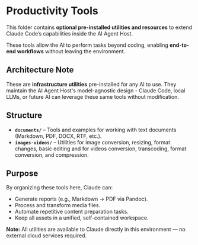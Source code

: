 

# Productivity Tools

This folder contains **optional pre-installed utilities and resources** to extend Claude Code’s capabilities inside the AI Agent Host.


These tools allow the AI to perform tasks beyond coding, enabling **end-to-end workflows** without leaving the environment.

## Architecture Note

These are **infrastructure utilities** pre-installed for any AI to use. They maintain the AI Agent Host's model-agnostic design - Claude Code, local LLMs, or future AI can leverage these same tools without modification.

## Structure

* **`documents/`** – Tools and examples for working with text documents (Markdown, PDF, DOCX, RTF, etc.).
* **`images-videos/`** – Utilities for image conversion, resizing, format changes, basic editing and for videos conversion, transcoding, format conversion, and compression.

## Purpose

By organizing these tools here, Claude can:

* Generate reports (e.g., Markdown → PDF via Pandoc).
* Process and transform media files.
* Automate repetitive content preparation tasks.
* Keep all assets in a unified, self-contained workspace.

**Note:** All utilities are available to Claude directly in this environment — no external cloud services required.


